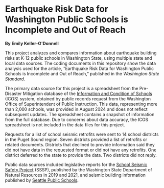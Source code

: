 <h1 class="title">Earthquake Risk Data for Washington Public Schools is Incomplete and Out of Reach</h1>

<b>By Emily Keller-O'Donnell</b>

This project analyzes and compares information about earthquake building risks at K-12 public schools in Washington State, using multiple state and local data sources. The coding documents in this repository show the data analysis used for the article, “Earthquake Risk Data for Washington Public Schools is Incomplete and Out of Reach,” published in the <i>Washington State Standard</i>. 

The primary data source for this project is a spreadsheet from the Pre-Disaster Mitigation database of the <a href="https://ospi.k12.wa.us/policy-funding/school-buildings-facilities/information-and-condition-schools-icos">Information and Condition of Schools</a> (ICOS) system, obtained by public records request from the Washington Office of Superintendent of Public Instruction. This data, representing more than 2,000 schools, was provided in August 2024 and does not reflect subsequent updates. The spreadsheet contains a snapshot of information from the full database. Due to concerns about data accuracy, the ICOS spreadsheet is not included in the data files for this project.

Requests for a list of school seismic retrofits were sent to 14 school districts in the Puget Sound region. Seven districts provided a list of retrofits or related documents. Districts that declined to provide information said they did not have data in the requested format or did not have any retrofits. One district deferred to the state to provide the data. Two districts did not reply.

Public data sources included legislative reports for the <a href="https://www.dnr.wa.gov/school-seismic-safety">School Seismic Safety Project</a> (SSSP), published by the Washington State Department of Natural Resources in 2019 and 2021, and seismic building information published by <a href="https://www.seattleschools.org/departments/capital-projects-and-planning/facilities-master-plan/seismic-information/">Seattle Public Schools</a>.
